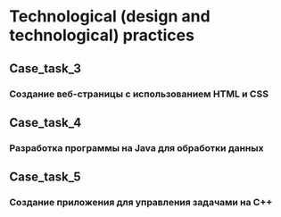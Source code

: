 # Technological (design and technological) practices

## Case_task_3
### Создание веб-страницы с использованием HTML и CSS

## Case_task_4
### Разработка программы на Java для обработки данных

## Case_task_5
### Создание приложения для управления задачами на C++
